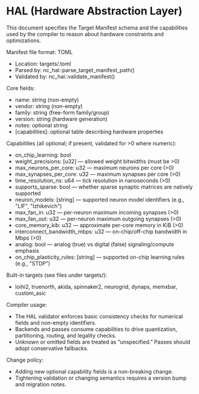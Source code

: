# HAL (Hardware Abstraction Layer)

This document specifies the Target Manifest schema and the capabilities used by the compiler to reason about hardware constraints and optimizations.

Manifest file format: TOML
- Location: targets/<name>.toml
- Parsed by: nc_hal::parse_target_manifest_path()
- Validated by: nc_hal::validate_manifest()

Core fields:
- name: string (non-empty)
- vendor: string (non-empty)
- family: string (free-form family/group)
- version: string (hardware generation)
- notes: optional string
- [capabilities]: optional table describing hardware properties

Capabilities (all optional; if present, validated for >0 where numeric):
- on_chip_learning: bool
- weight_precisions: [u32] — allowed weight bitwidths (must be >0)
- max_neurons_per_core: u32 — maximum neurons per core (>0)
- max_synapses_per_core: u32 — maximum synapses per core (>0)
- time_resolution_ns: u64 — tick resolution in nanoseconds (>0)
- supports_sparse: bool — whether sparse synaptic matrices are natively supported
- neuron_models: [string] — supported neuron model identifiers (e.g., "LIF", "Izhikevich")
- max_fan_in: u32 — per-neuron maximum incoming synapses (>0)
- max_fan_out: u32 — per-neuron maximum outgoing synapses (>0)
- core_memory_kib: u32 — approximate per-core memory in KiB (>0)
- interconnect_bandwidth_mbps: u32 — on-chip/off-chip bandwidth in Mbps (>0)
- analog: bool — analog (true) vs digital (false) signaling/compute emphasis
- on_chip_plasticity_rules: [string] — supported on-chip learning rules (e.g., "STDP")

Built-in targets (see files under targets/):
- loihi2, truenorth, akida, spinnaker2, neurogrid, dynaps, memxbar, custom_asic

Compiler usage:
- The HAL validator enforces basic consistency checks for numerical fields and non-empty identifiers.
- Backends and passes consume capabilities to drive quantization, partitioning, routing, and legality checks.
- Unknown or omitted fields are treated as “unspecified.” Passes should adopt conservative fallbacks.

Change policy:
- Adding new optional capability fields is a non-breaking change.
- Tightening validation or changing semantics requires a version bump and migration notes.

